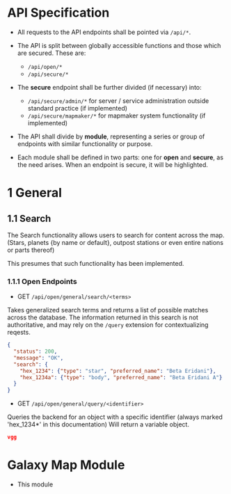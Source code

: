 
# API Specification
- All requests to the API endpoints shall be pointed via `/api/*`.
- The API is split between globally accessible functions and those which are secured. These are:
  - `/api/open/*`
  - `/api/secure/*`
- The **secure** endpoint shall be further divided (if necessary) into: 
  - `/api/secure/admin/*` for server / service administration outside standard practice (if implemented)
  - `/api/secure/mapmaker/*` for mapmaker system functionality (if implemented)

- The API shall divide by **module**, representing a series or group of endpoints with similar functionality or purpose.
- Each module shall be defined in two parts: one for **open** and **secure**, as the need arises. When an endpoint is secure, it will be highlighted.

# 1 General
## 1.1 Search
The Search functionality allows users to search for content across the map. (Stars, planets {by name or default}, outpost stations or even entire nations or parts thereof)

This presumes that such functionality has been implemented.

### 1.1.1 Open Endpoints
- GET `/api/open/general/search/<terms>`

Takes generalized search terms and returns a list of possible matches across the database.
The information returned in this search is not authoritative, and may rely on the `/query` extension for contextualizing reqests.
```json
{
  "status": 200,
  "message": "OK",
  "search": {
    "hex_1234": {"type": "star", "preferred_name": "Beta Eridani"},
    "hex_1234a": {"type": "body", "preferred_name": "Beta Eridani A"}
  }
}
```
- GET `/api/open/general/query/<identifier>`

Queries the backend for an object with a specific identifier (always marked 'hex_1234*' in this documentation)
Will return a variable object.
```json
vgg
```


# Galaxy Map Module
- This module 


